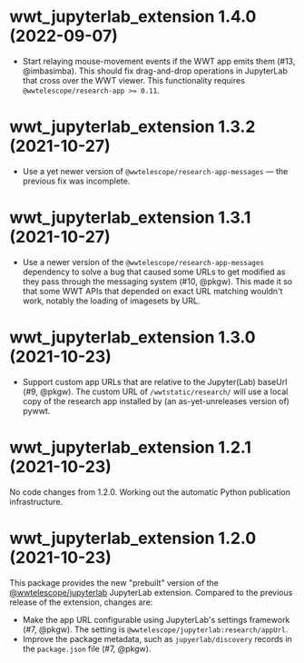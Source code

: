 # wwt_jupyterlab_extension 1.4.0 (2022-09-07)

- Start relaying mouse-movement events if the WWT app emits them (#13,
  @imbasimba). This should fix drag-and-drop operations in JupyterLab that cross
  over the WWT viewer. This functionality requires
  `@wwtelescope/research-app >= 0.11`.


# wwt_jupyterlab_extension 1.3.2 (2021-10-27)

- Use a yet newer version of `@wwtelescope/research-app-messages` — the previous
  fix was incomplete.


# wwt_jupyterlab_extension 1.3.1 (2021-10-27)

- Use a newer version of the `@wwtelescope/research-app-messages` dependency to
  solve a bug that caused some URLs to get modified as they pass through the
  messaging system (#10, @pkgw). This made it so that some WWT APIs that
  depended on exact URL matching wouldn't work, notably the loading of imagesets
  by URL.


# wwt_jupyterlab_extension 1.3.0 (2021-10-23)

- Support custom app URLs that are relative to the Jupyter(Lab) baseUrl (#9,
  @pkgw). The custom URL of `/wwtstatic/research/` will use a local copy of the
  research app installed by (an as-yet-unreleases version of) pywwt.


# wwt_jupyterlab_extension 1.2.1 (2021-10-23)

No code changes from 1.2.0. Working out the automatic Python publication
infrastructure.


# wwt_jupyterlab_extension 1.2.0 (2021-10-23)

This package provides the new "prebuilt" version of the [@wwtelescope/jupyterlab]
JupyterLab extension. Compared to the previous release of the extension, changes
are:

[@wwtelescope/jupyterlab]: https://www.npmjs.com/package/@wwtelescope/jupyterlab

- Make the app URL configurable using JupyterLab's settings framework (#7,
  @pkgw). The setting is `@wwtelescope/jupyterlab:research/appUrl`.
- Improve the package metadata, such as `jupyerlab/discovery` records in
  the `package.json` file (#7, @pkgw).
